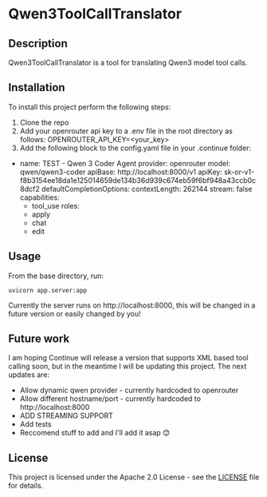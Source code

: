 # Qwen3ToolCallTranslator

## Description
Qwen3ToolCallTranslator is a tool for translating Qwen3 model tool calls.

## Installation
To install this project perform the following steps:
1. Clone the repo
2. Add your openrouter api key to a .env file in the root directory as follows:
    OPENROUTER_API_KEY=<your_key>
3. Add the following block to the config.yaml file in your .continue folder:
  - name: TEST - Qwen 3 Coder Agent
    provider: openrouter
    model: qwen/qwen3-coder
    apiBase: http://localhost:8000/v1
    apiKey: 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
    defaultCompletionOptions:
      contextLength: 262144
      stream: false
    capabilities:
      - tool_use
    roles:
      - apply
      - chat
      - edit

## Usage
From the base directory, run:
```
uvicorn app.server:app
```
Currently the server runs on http://localhost:8000, this will be changed in a future version or easily changed by you!

## Future work
I am hoping Continue will release a version that supports XML based tool calling soon, but in the meantime I will be updating this project. The next updates are:
- Allow dynamic qwen provider - currently hardcoded to openrouter
- Allow different hostname/port - currently hardcoded to http://localhost:8000
- ADD STREAMING SUPPORT
- Add tests
- Reccomend stuff to add and I'll add it asap 😊

## License
This project is licensed under the Apache 2.0 License - see the [LICENSE](LICENSE) file for details.
